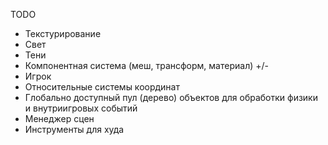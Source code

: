 TODO

* Текстурирование
* Свет
* Тени
* Компонентная система (меш, трансформ, материал) +/-
* Игрок
* Относительные системы координат
* Глобально доступный пул (дерево) объектов для обработки физики и внутриигровых событий
* Менеджер сцен
* Инструменты для худа